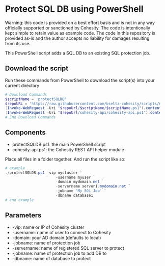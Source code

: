 # Protect SQL DB using PowerShell

Warning: this code is provided on a best effort basis and is not in any way officially supported or sanctioned by Cohesity. The code is intentionally kept simple to retain value as example code. The code in this repository is provided as-is and the author accepts no liability for damages resulting from its use.

This PowerShell script adds a SQL DB to an existing SQL protection job.

## Download the script

Run these commands from PowerShell to download the script(s) into your current directory

```powershell
# Download Commands
$scriptName = 'protectSQLDB'
$repoURL = 'https://raw.githubusercontent.com/bseltz-cohesity/scripts/master/powershell'
(Invoke-WebRequest -Uri "$repoUrl/$scriptName/$scriptName.ps1").content | Out-File "$scriptName.ps1"; (Get-Content "$scriptName.ps1") | Set-Content "$scriptName.ps1"
(Invoke-WebRequest -Uri "$repoUrl/cohesity-api/cohesity-api.ps1").content | Out-File cohesity-api.ps1; (Get-Content cohesity-api.ps1) | Set-Content cohesity-api.ps1
# End Download Commands
```

## Components

* protectSQLDB.ps1: the main PowerShell script
* cohesity-api.ps1: the Cohesity REST API helper module

Place all files in a folder together. And run the script like so:

```powershell
# example
./protectSQLDB.ps1 -vip mycluster `
                       -username myuser `
                       -domain mydomain.net `
                       -servername server1.mydomain.net `
                       -jobname 'My SQL Job' `
                       -dbname database1
# end example
```

## Parameters

* -vip: name or IP of Cohesity cluster
* -username: name of user to connect to Cohesity
* -domain: your AD domain (defaults to local)
* -jobname: name of protection job
* -servername: name of registered SQL server to protect
* -jobname: name of protection job to add DB to
* -dbname: name of database to protect
